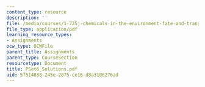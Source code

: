 ```yaml
---
content_type: resource
description: ''
file: /media/courses/1-725j-chemicals-in-the-environment-fate-and-transport-fall-2004/5f514038245e2875ce16d8a3106276ad_PSet6_Solutions.pdf
file_type: application/pdf
learning_resource_types:
- Assignments
ocw_type: OCWFile
parent_title: Assignments
parent_type: CourseSection
resourcetype: Document
title: PSet6_Solutions.pdf
uid: 5f514038-245e-2875-ce16-d8a3106276ad
---
```

